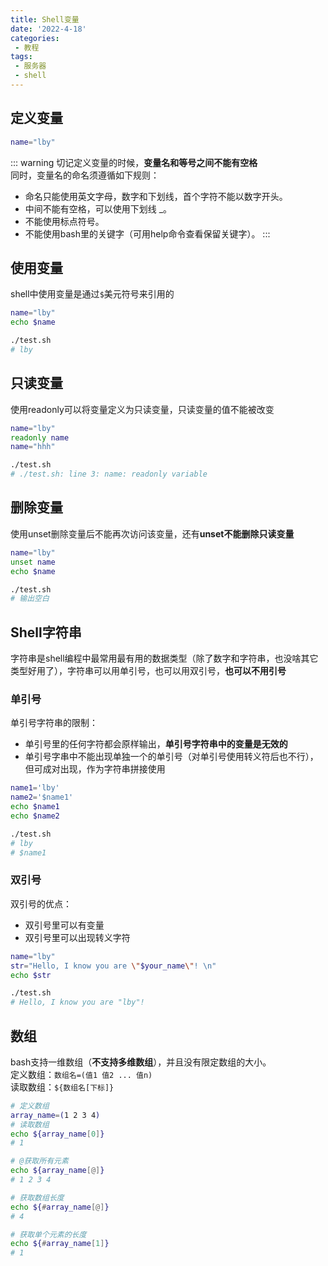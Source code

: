 ```yaml
---
title: Shell变量
date: '2022-4-18'
categories:
 - 教程
tags:
 - 服务器
 - shell
---
```


## 定义变量
```sh
name="lby"
```
::: warning
切记定义变量的时候，**变量名和等号之间不能有空格**<br>
同时，变量名的命名须遵循如下规则：
- 命名只能使用英文字母，数字和下划线，首个字符不能以数字开头。
- 中间不能有空格，可以使用下划线 _。
- 不能使用标点符号。
- 不能使用bash里的关键字（可用help命令查看保留关键字）。
:::

## 使用变量
shell中使用变量是通过`$`美元符号来引用的
```sh
name="lby"
echo $name

./test.sh 
# lby
```

## 只读变量
使用readonly可以将变量定义为只读变量，只读变量的值不能被改变
```sh
name="lby"
readonly name
name="hhh"

./test.sh
# ./test.sh: line 3: name: readonly variable
```

## 删除变量
使用unset删除变量后不能再次访问该变量，还有**unset不能删除只读变量**
```sh
name="lby"
unset name
echo $name

./test.sh
# 输出空白
```

## Shell字符串
字符串是shell编程中最常用最有用的数据类型（除了数字和字符串，也没啥其它类型好用了），字符串可以用单引号，也可以用双引号，**也可以不用引号**
### 单引号
单引号字符串的限制：
- 单引号里的任何字符都会原样输出，**单引号字符串中的变量是无效的**
- 单引号字串中不能出现单独一个的单引号（对单引号使用转义符后也不行），但可成对出现，作为字符串拼接使用
```sh
name1='lby'
name2='$name1' 
echo $name1
echo $name2

./test.sh
# lby
# $name1
```

### 双引号
双引号的优点：
- 双引号里可以有变量
- 双引号里可以出现转义字符
```sh
name="lby"
str="Hello, I know you are \"$your_name\"! \n"
echo $str

./test.sh
# Hello, I know you are "lby"! 
```

## 数组
bash支持一维数组（**不支持多维数组**），并且没有限定数组的大小。<br>
定义数组：`数组名=(值1 值2 ... 值n)`<br>
读取数组：`${数组名[下标]}`
```sh
# 定义数组
array_name=(1 2 3 4)
# 读取数组
echo ${array_name[0]}
# 1

# @获取所有元素
echo ${array_name[@]}
# 1 2 3 4

# 获取数组长度
echo ${#array_name[@]}
# 4

# 获取单个元素的长度
echo ${#array_name[1]}
# 1
```
